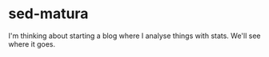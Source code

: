 # sed-matura

I'm thinking about starting a blog where I analyse things with stats. We'll see where it goes.
